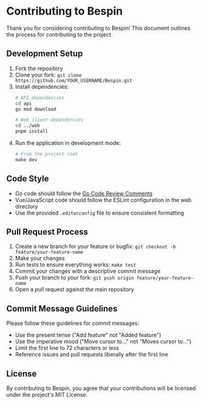 # Contributing to Bespin

Thank you for considering contributing to Bespin! This document outlines the process for contributing to the project.

## Development Setup

1. Fork the repository
2. Clone your fork: `git clone https://github.com/YOUR_USERNAME/Bespin.git`
3. Install dependencies:
   ```bash
   # API dependencies
   cd api
   go mod download

   # Web client dependencies
   cd ../web
   pnpm install
   ```
4. Run the application in development mode:
   ```bash
   # From the project root
   make dev
   ```

## Code Style

- Go code should follow the [Go Code Review Comments](https://github.com/golang/go/wiki/CodeReviewComments)
- Vue/JavaScript code should follow the ESLint configuration in the web directory
- Use the provided `.editorconfig` file to ensure consistent formatting

## Pull Request Process

1. Create a new branch for your feature or bugfix: `git checkout -b feature/your-feature-name`
2. Make your changes
3. Run tests to ensure everything works: `make test`
4. Commit your changes with a descriptive commit message
5. Push your branch to your fork: `git push origin feature/your-feature-name`
6. Open a pull request against the main repository

## Commit Message Guidelines

Please follow these guidelines for commit messages:

- Use the present tense ("Add feature" not "Added feature")
- Use the imperative mood ("Move cursor to..." not "Moves cursor to...")
- Limit the first line to 72 characters or less
- Reference issues and pull requests liberally after the first line

## License

By contributing to Bespin, you agree that your contributions will be licensed under the project's MIT License.
